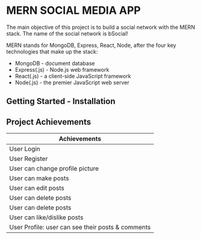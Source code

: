 # MERN SOCIAL MEDIA APP

The main objective of this project is to build a social network with the MERN stack. The name of the social network is bSocial!

MERN stands for MongoDB, Express, React, Node, after the four key technologies that make up the stack:

- MongoDB - document database
- Express(.js) - Node.js web framework
- React(.js) - a client-side JavaScript framework
- Node(.js) - the premier JavaScript web server

## Getting Started - Installation

## Project Achievements

| Achievements                                      |
| ------------------------------------------------- |
| User Login                                        |
| User Register                                     |
| User can change profile picture                   |
| User can make posts                               |
| User can edit posts                               |
| User can delete posts                             |
| User can delete posts                             |
| User can like/dislike posts                       |
| User Profile: user can see their posts & comments |
